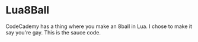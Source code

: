 # Lua8Ball
CodeCademy has a thing where you make an 8ball in Lua. I chose to make it say you're gay. This is the sauce code.
